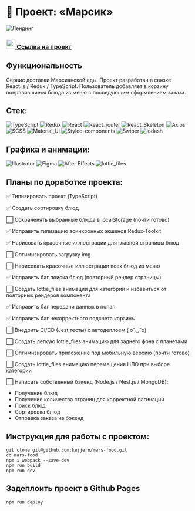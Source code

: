 # 🚀 Проект: «Марсик»

![Лендинг](https://i.ibb.co/qNWLG2z/2022-08-11-10-29-56.png)

### <img src="https://cdn-icons-png.flaticon.com/512/7135/7135133.png" width="25" />[ Ссылка на проект](https://kejjero.github.io/mars-food/)

## Функциональность
Сервис доставки Марсианской еды. Проект разработан в связке React.js / Redux / TypeScript. Пользователь добавляет в корзину понравившиеся блюда из меню с последующим оформлением заказа.

## Стек:
![TypeScript](https://img.shields.io/badge/-TypeScript-0d1117?style=for-the-badge&logo=TypeScript)
![Redux](https://img.shields.io/badge/-Redux_Toolkit-0d1117?style=for-the-badge&logo=Redux)
![React](https://img.shields.io/badge/-React-0d1117?style=for-the-badge&logo=React)
![React_router](https://img.shields.io/badge/-React_router-0d1117?style=for-the-badge&logo=React-router)
![React_Skeleton](https://img.shields.io/badge/-React_Skeleton-0d1117?style=for-the-badge&logo=React_Skeleton)
![Axios](https://img.shields.io/badge/-Axios-0d1117?style=for-the-badge&logo=Axios)
![SCSS](https://img.shields.io/badge/-SCSS-0d1117?style=for-the-badge&logo=sass)
![Material_UI](https://img.shields.io/badge/-Material_UI-0d1117?style=for-the-badge&logo=mui)
![Styled-components](https://img.shields.io/badge/-Styled_components-0d1117?style=for-the-badge&logo=Styled-components)
![Swiper](https://img.shields.io/badge/-Swiper-0d1117?style=for-the-badge&logo=swiper)
![lodash](https://img.shields.io/badge/-Lodash-0d1117?style=for-the-badge&logo=lodash)

## Графика и анимации:
![Illustrator](https://img.shields.io/badge/-Illustrator-0d1117?style=for-the-badge&logo=adobeIllustrator)
![Figma](https://img.shields.io/badge/-Figma-0d1117?style=for-the-badge&logo=Figma)
![After Effects](https://img.shields.io/badge/-After_Effects-0d1117?style=for-the-badge&logo=adobeaftereffects)
![lottie_files](https://img.shields.io/badge/-lottiefiles-0d1117?style=for-the-badge&logo=lottiefiles)

## Планы по доработке проекта:
:white_check_mark: Типизировать проект (TypeScript)

:white_check_mark: Создать сортировку блюд

:white_large_square: Сохраненять выбранные блюда в localStorage (почти готово)

:white_check_mark: Исправить типизацию асинхронных экшенов Redux-Toolkit

:white_check_mark: Нарисовать красочные иллюстрации для главной страницы блюд

:white_large_square: Оптимизировать загрузку img

:white_large_square: Нарисовать красочные иллюстрации всех блюд из меню

:white_check_mark: Исправить баг поиска блюд (повторный рендер страницы)

:white_large_square: Создать lottie_files анимации для категорий и избавиться от повторных рендеров компонента

:white_check_mark: Исправить баг передачи данных в попап

:white_check_mark: Исправить баг некорректного подсчета корзины

:white_large_square: Внедрить CI/CD (Jest тесты) с автодеплоем ( o˘◡˘o)

:white_large_square: Создать легкую lottie_files анимацию для заднего фона с планетами

:white_large_square: Оптимизировать приложение под мобильную версию (почти готово)

:white_large_square: Создать lottie_files анимацию перемещения НЛО при выборе категории

:white_large_square: Написать собственный бэкенд (Node.js / Nest.js / MongoDB):
- Получение блюд
- Получение количества страниц для корректной пагинации
- Поиск блюд 
- Сортировка блюд
- Отправка заказа на бэкенд

## Инструкция для работы с проектом:
```
git clone git@github.com:kejjero/mars-food.git
cd mars-food
npm i webpack --save-dev
npm run build
npm run dev
```
## Задеплоить проект в Github Pages
```
npm run deploy
```
